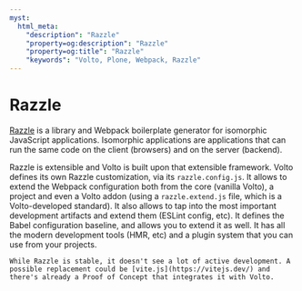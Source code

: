 ```yaml
---
myst:
  html_meta:
    "description": "Razzle"
    "property=og:description": "Razzle"
    "property=og:title": "Razzle"
    "keywords": "Volto, Plone, Webpack, Razzle"
---
```


# Razzle

[Razzle](https://razzlejs.org) is a library and Webpack boilerplate generator for isomorphic JavaScript applications.
Isomorphic applications are applications that can run the same code on the client (browsers) and on the server (backend).

Razzle is extensible and Volto is built upon that extensible framework. Volto defines its own Razzle customization, via its `razzle.config.js`.
It allows to extend the Webpack configuration both from the core (vanilla Volto), a project and even a Volto addon (using a `razzle.extend.js` file, which is a Volto-developed standard).
It also allows to tap into the most important development artifacts and extend them (ESLint config, etc).
It defines the Babel configuration baseline, and allows you to extend it as well.
It has all the modern development tools (HMR, etc) and a plugin system that you can use from your projects.

```{note}
While Razzle is stable, it doesn't see a lot of active development. A possible replacement could be [vite.js](https://vitejs.dev/) and there's already a Proof of Concept that integrates it with Volto.
```
